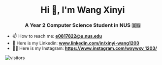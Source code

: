 
<h1 align="center">Hi 👋, I'm Wang Xinyi</h1>
<h3 align="center">A Year 2 Computer Science Student in NUS 🇸🇬</h3>

- 📫 How to reach me:  **e0817822@u.nus.edu**
- 🔗 Here is my Linkedin: **www.linkedin.com/in/xinyi-wang1203**
- 🧚‍♀️ Here is my Instagram: **https://www.instagram.com/wxywxy_1203/**

![visitors](https://visitor-badge.laobi.icu/badge?page_id=wxy1203)
